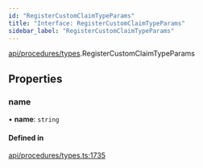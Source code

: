 ```yaml
---
id: "RegisterCustomClaimTypeParams"
title: "Interface: RegisterCustomClaimTypeParams"
sidebar_label: "RegisterCustomClaimTypeParams"
---
```


[api/procedures/types](../../../../../modules/API/Procedures/Types/Types.md).RegisterCustomClaimTypeParams

## Properties

### name

• **name**: `string`

#### Defined in

[api/procedures/types.ts:1735](https://github.com/PolymeshAssociation/polymesh-sdk/blob/5b946f904/src/api/procedures/types.ts#L1735)
